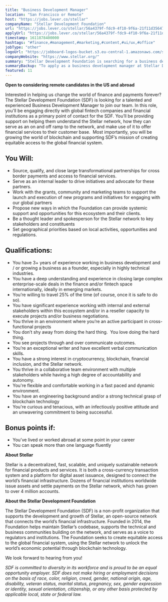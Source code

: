 ```yaml
---
title: "Business Development Manager"
location: "San Francisco or Remote"
host: "https://jobs.lever.co/stellar"
companyName: "Stellar Development Foundation"
url: "https://jobs.lever.co/stellar/56a4379f-fdc9-4f10-9f6a-21f11d35647b"
applyUrl: "https://jobs.lever.co/stellar/56a4379f-fdc9-4f10-9f6a-21f11d35647b/apply"
timestamp: 1611878400000
hashtags: "#finance,#management,#marketing,#content,#ui/ux,#office"
jobType: "other"
logoUrl: "https://jobboard-logos-bucket.s3.eu-central-1.amazonaws.com/stellar-development-foundation"
companyWebsite: "https://www.stellar.org/"
summary: "Stellar Development Foundation is searching for a business development manager that has 3+ years of experience working in business development and / or growing a business as a founder, especially in highly technical industries."
summaryBackup: "To apply as a business development manager at Stellar Development Foundation, you preferably need to have some knowledge of: #finance, #management, #marketing."
featured: 11
---
```


**Open to considering remote candidates in the US and abroad**

Interested in helping us change the world of finance and payments forever? The Stellar Development Foundation (SDF) is looking for a talented and experienced Business Development Manager to join our team. In this role, you'll be engaging directly with global fintech companies and financial institutions as a primary point of contact for the SDF. You’ll be providing support on helping them understand the Stellar network, how they can serve as an on and off ramp to the network, and make use of it to offer financial services to their customer base.  Most importantly, you will be growing the world of blockchain and supporting SDF’s mission of creating equitable access to the global financial system.

## You Will:

*   Source, qualify, and close large transformational partnerships for cross border payments and access to financial services.
*   Serve as an internal leader to drive initiatives and advocate for these partners.
*   Work with the grants, community and marketing teams to support the launch and execution of new programs and initiatives for engaging with our global partners
*   Propose new ways in which the Foundation can provide systemic support and opportunities for this ecosystem and their clients.
*   Be a thought leader and spokesperson for the Stellar network to key stakeholders and constituents
*   Set geographical priorities based on local activities, opportunities and regulations.

## Qualifications:

*   You have 3+ years of experience working in business development and / or growing a business as a founder, especially in highly technical industries.
*   You have a deep understanding and experience in closing large complex enterprise-scale deals in the finance and/or fintech space internationally, ideally in emerging markets.
*   You’re willing to travel 25% of the time (of course, once it is safe to do so).
*   You have significant experience working with internal and external stakeholders within this ecosystem and/or in a reseller capacity to execute projects and/or business negotiations.
*   You thrive in an environment where you’re an active participant in cross-functional projects
*   You don’t shy away from doing the hard thing.  You love doing the hard thing.
*   You see projects through and over communicate outcomes.
*   You’re an exceptional writer and have excellent verbal communication skills.
*   You have a strong interest in cryptocurrency, blockchain, financial inclusion, and the Stellar network.
*   You thrive in a collaborative team environment with multiple stakeholders while having a high degree of accountability and autonomy.
*   You're flexible and comfortable working in a fast paced and dynamic environment.
*   You have an engineering background and/or a strong technical grasp of blockchain technology
*   You're curious and tenacious, with an infectiously positive attitude and an unwavering commitment to being successful.

## Bonus points if:

*   You’ve lived or worked abroad at some point in your career
*   You can speak more than one language fluently

**About Stellar**

Stellar is a decentralized, fast, scalable, and uniquely sustainable network for financial products and services. It is both a cross-currency transaction system and a platform for digital asset issuance, designed to connect the world’s financial infrastructure. Dozens of financial institutions worldwide issue assets and settle payments on the Stellar network, which has grown to over 4 million accounts.   

**About the Stellar Development Foundation**

The Stellar Development Foundation (SDF) is a non-profit organization that supports the development and growth of Stellar, an open-source network that connects the world’s financial infrastructure. Founded in 2014, the Foundation helps maintain Stellar’s codebase, supports the technical and business communities building on the network, and serves as a voice to regulators and institutions. The Foundation seeks to create equitable access to the global financial system, using the Stellar network to unlock the world’s economic potential through blockchain technology.

We look forward to hearing from you!

_SDF is committed to diversity in its workforce and is proud to be an equal opportunity employer. SDF does not make hiring or employment decisions on the basis of race, color, religion, creed, gender, national origin, age, disability, veteran status, marital status, pregnancy, sex, gender expression or identity, sexual orientation, citizenship, or any other basis protected by applicable local, state or federal law._
